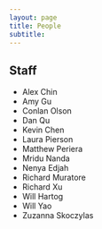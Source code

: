 ```yaml
---
layout: page
title: People
subtitle:
---
```


## Staff
- Alex Chin
- Amy Gu
- Conlan Olson
- Dan Qu
- Kevin Chen
- Laura Pierson
- Matthew Periera
- Mridu Nanda
- Nenya Edjah
- Richard Muratore
- Richard Xu
- Will Hartog
- Will Yao
- Zuzanna Skoczylas
